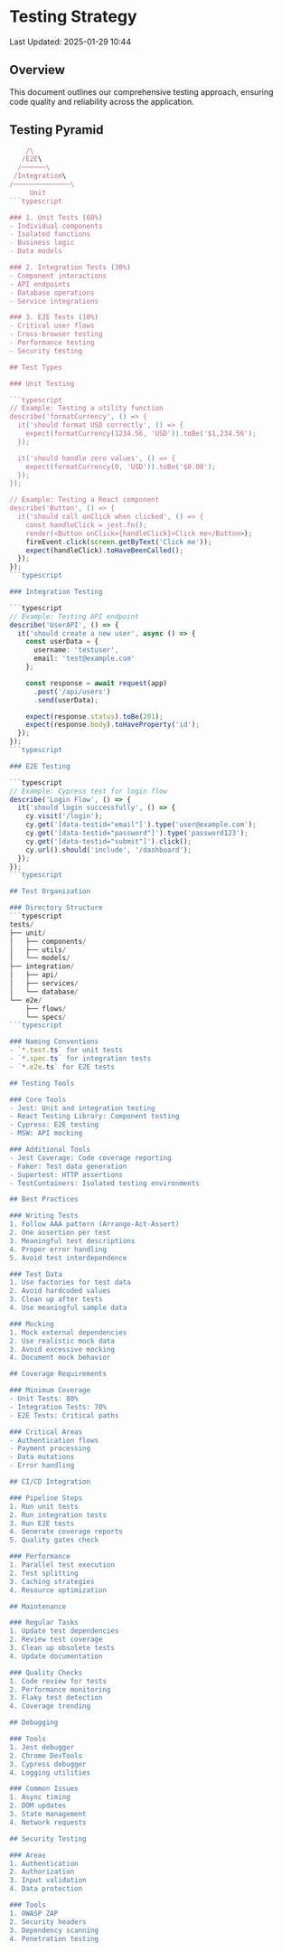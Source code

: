 # Testing Strategy

Last Updated: 2025-01-29 10:44


## Overview

This document outlines our comprehensive testing approach, ensuring code quality and reliability across the application.

## Testing Pyramid

```typescript
    /\
   /E2E\
  /──────\
 /Integration\
/──────────────\
     Unit
```typescript

### 1. Unit Tests (60%)
- Individual components
- Isolated functions
- Business logic
- Data models

### 2. Integration Tests (30%)
- Component interactions
- API endpoints
- Database operations
- Service integrations

### 3. E2E Tests (10%)
- Critical user flows
- Cross-browser testing
- Performance testing
- Security testing

## Test Types

### Unit Testing

```typescript
// Example: Testing a utility function
describe('formatCurrency', () => {
  it('should format USD correctly', () => {
    expect(formatCurrency(1234.56, 'USD')).toBe('$1,234.56');
  });

  it('should handle zero values', () => {
    expect(formatCurrency(0, 'USD')).toBe('$0.00');
  });
});

// Example: Testing a React component
describe('Button', () => {
  it('should call onClick when clicked', () => {
    const handleClick = jest.fn();
    render(<Button onClick={handleClick}>Click me</Button>);
    fireEvent.click(screen.getByText('Click me'));
    expect(handleClick).toHaveBeenCalled();
  });
});
```typescript

### Integration Testing

```typescript
// Example: Testing API endpoint
describe('UserAPI', () => {
  it('should create a new user', async () => {
    const userData = {
      username: 'testuser',
      email: 'test@example.com'
    };

    const response = await request(app)
      .post('/api/users')
      .send(userData);

    expect(response.status).toBe(201);
    expect(response.body).toHaveProperty('id');
  });
});
```typescript

### E2E Testing

```typescript
// Example: Cypress test for login flow
describe('Login Flow', () => {
  it('should login successfully', () => {
    cy.visit('/login');
    cy.get('[data-testid="email"]').type('user@example.com');
    cy.get('[data-testid="password"]').type('password123');
    cy.get('[data-testid="submit"]').click();
    cy.url().should('include', '/dashboard');
  });
});
```typescript

## Test Organization

### Directory Structure
```typescript
tests/
├── unit/
│   ├── components/
│   ├── utils/
│   └── models/
├── integration/
│   ├── api/
│   ├── services/
│   └── database/
└── e2e/
    ├── flows/
    └── specs/
```typescript

### Naming Conventions
- `*.test.ts` for unit tests
- `*.spec.ts` for integration tests
- `*.e2e.ts` for E2E tests

## Testing Tools

### Core Tools
- Jest: Unit and integration testing
- React Testing Library: Component testing
- Cypress: E2E testing
- MSW: API mocking

### Additional Tools
- Jest Coverage: Code coverage reporting
- Faker: Test data generation
- Supertest: HTTP assertions
- TestContainers: Isolated testing environments

## Best Practices

### Writing Tests
1. Follow AAA pattern (Arrange-Act-Assert)
2. One assertion per test
3. Meaningful test descriptions
4. Proper error handling
5. Avoid test interdependence

### Test Data
1. Use factories for test data
2. Avoid hardcoded values
3. Clean up after tests
4. Use meaningful sample data

### Mocking
1. Mock external dependencies
2. Use realistic mock data
3. Avoid excessive mocking
4. Document mock behavior

## Coverage Requirements

### Minimum Coverage
- Unit Tests: 80%
- Integration Tests: 70%
- E2E Tests: Critical paths

### Critical Areas
- Authentication flows
- Payment processing
- Data mutations
- Error handling

## CI/CD Integration

### Pipeline Steps
1. Run unit tests
2. Run integration tests
3. Run E2E tests
4. Generate coverage reports
5. Quality gates check

### Performance
1. Parallel test execution
2. Test splitting
3. Caching strategies
4. Resource optimization

## Maintenance

### Regular Tasks
1. Update test dependencies
2. Review test coverage
3. Clean up obsolete tests
4. Update documentation

### Quality Checks
1. Code review for tests
2. Performance monitoring
3. Flaky test detection
4. Coverage trending

## Debugging

### Tools
1. Jest debugger
2. Chrome DevTools
3. Cypress debugger
4. Logging utilities

### Common Issues
1. Async timing
2. DOM updates
3. State management
4. Network requests

## Security Testing

### Areas
1. Authentication
2. Authorization
3. Input validation
4. Data protection

### Tools
1. OWASP ZAP
2. Security headers
3. Dependency scanning
4. Penetration testing 